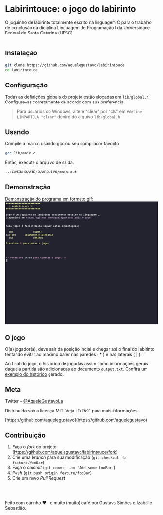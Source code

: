 # Labirintouce: o jogo do labirinto

O joguinho de labirinto totalmente escrito na linguagem C para o trabalho de conclusão da diciplina Linguagem de Programação I da Universidade Federal de Santa Catarina (UFSC).
<br/><br/>

## Instalação

```sh
git clone https://github.com/aquelegustavo/labirintouce
cd labirintouce
```

## Configuração

Todas as definições globais do projeto estão alocadas em `lib/global.h`. Configure-as corretamente de acordo com sua preferência.

> Para usuários do Windows,
> altere "clear" por "cls"
> em `#define LIMPARTELA "clear"`
> dentro do arquivo `lib/global.h`

## Usando

Compile a main.c usando gcc ou seu compilador favorito

```sh
gcc lib/main.c
```

Então, execute o arquivo de saída.

```sh
../CAMINHO/ATÉ/O/ARQUIVO/main.out
```

## Demonstração

Demonstração do programa em formato gif:
![Demonstração em gif do código em execução](./demo.gif)

## O jogo

O(a) jogador(a), deve sair da posição incial e chegar até o final do labirinto tentando evitar ao máximo bater nas paredes ( \* ) e nas laterais ( | ).

Ao final do jogo, o histórico de jogadas assim como informações gerais daquela partida são adicionadas ao documento `output.txt`. Confira um [exemplo do histórico](./example.txt) gerado.

## Meta

Twitter – [@AqueleGustavoLa](https://twitter.com/AqueleGustavoLa)

Distribuído sob a licença MIT. Veja `LICENSE` para mais informações.

[https://github.com/aquelegustavo](https://github.com/aquelegustavo)

## Contribuição

1. Faça o _fork_ do projeto (<https://github.com/aquelegustavo/labirintouce/fork>)
2. Crie uma _branch_ para sua modificação (`git checkout -b feature/fooBar`)
3. Faça o _commit_ (`git commit -am 'Add some fooBar'`)
4. _Push_ (`git push origin feature/fooBar`)
5. Crie um novo _Pull Request_

<br/>
<br/>
<br/>
Feito com carinho ❤️ &nbsp e muito (muito) café por Gustavo Simões e Izabelle Sebastião.
